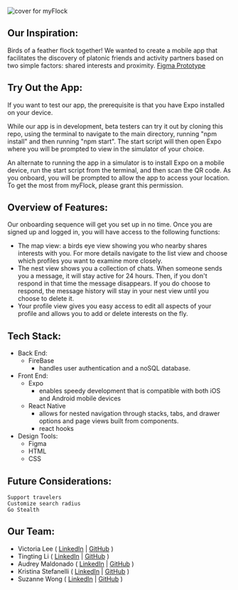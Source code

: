 ![cover for myFlock](assets/supplementary_images/cover.png)

## Our Inspiration:
Birds of a feather flock together! We wanted to create a mobile app that  facilitates the discovery of platonic friends and activity partners based on two simple factors: shared interests and proximity.
[Figma Prototype](https://www.figma.com/proto/YO1CsONzmAFOB8seehE1ut/myFlock?page-id=0%3A1&node-id=6%3A18&viewport=241%2C48%2C0.35&scaling=scale-down&starting-point-node-id=6%3A18)

## Try Out the App:
If you want to test our app, the prerequisite is that you have Expo installed on your device.

While our app is in development, beta testers can try it out by cloning this repo, using the terminal to navigate to the main directory, running "npm install" and then running "npm start". The start script will then open Expo where you will be prompted to view in the simulator of your choice.

An alternate to running the app in a simulator is to install Expo on a mobile device, run the start script from the terminal, and then scan the QR code. As you onboard, you will be prompted to allow the app to access your location. To get the most from myFlock, please grant this permission.


## Overview of Features:

Our onboarding sequence will get you set up in no time. Once you are signed up and logged in, you will have access to the following functions:

- The map view: a birds eye view showing you who nearby shares interests with you. For more details navigate to the list view and choose which profiles you want to examine more closely.
- The nest view shows you a collection of chats. When someone sends you a message, it will stay active for 24 hours. Then, if you don't respond in that time the message disappears. If you do choose to respond, the message history will stay in your nest view until you choose to delete it.
- Your profile view gives you easy access to edit all aspects of your profile and allows you to add or delete interests on the fly.


## Tech Stack:

- Back End:
  - FireBase
    - handles user authentication and a noSQL database.
- Front End:
  - Expo
    - enables speedy development that is compatible with both iOS and Android mobile devices
  - React Native
    - allows for nested navigation through stacks, tabs, and drawer options and page views built from components.
    - react hooks
- Design Tools:
  - Figma
  - HTML
  - CSS

## Future Considerations:

    Support travelers
    Customize search radius
    Go Stealth

## Our Team:
 - Victoria Lee ( [LinkedIn](https://www.linkedin.com/in/victoria-lee-dev/) | [GitHub](https://github.com/dalgonaio) )
 - Tingting Li ( [LinkedIn](https://www.linkedin.com/in/tingting-li-tia/) | [GitHub](https://github.com/tiyalee) )
 - Audrey Maldonado ( [LinkedIn](https://www.linkedin.com/in/audrey-maldonado/) | [GitHub](https://github.com/Adorism) )
 - Kristina Stefanelli ( [LinkedIn](https://www.linkedin.com/in/kristinastefanelli/) | [GitHub](https://github.com/kstefanelli) )
 - Suzanne Wong ( [LinkedIn](https://www.linkedin.com/in/wongsuzanne/) | [GitHub](https://github.com/suzannewong) )
